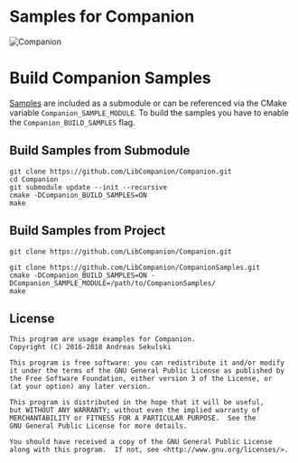 # Samples for Companion

![Companion](https://libcompanion.github.io/CompanionDoc/images/logo.png "Companion")

# Build Companion Samples

[Samples](https://github.com/LibCompanion/CompanionSamples) are included as a submodule or can be referenced via the CMake variable `Companion_SAMPLE_MODULE`. To build the samples you have to enable the `Companion_BUILD_SAMPLES` flag.

## Build Samples from Submodule

```
git clone https://github.com/LibCompanion/Companion.git
cd Companion
git submodule update --init --recursive
cmake -DCompanion_BUILD_SAMPLES=ON
make
```

## Build Samples from Project

```
git clone https://github.com/LibCompanion/Companion.git
```

```
git clone https://github.com/LibCompanion/CompanionSamples.git
cmake -DCompanion_BUILD_SAMPLES=ON -DCompanion_SAMPLE_MODULE=/path/to/CompanionSamples/
make
```

## License

```
This program are usage examples for Companion.
Copyright (C) 2016-2018 Andreas Sekulski

This program is free software: you can redistribute it and/or modify
it under the terms of the GNU General Public License as published by
the Free Software Foundation, either version 3 of the License, or
(at your option) any later version.

This program is distributed in the hope that it will be useful,
but WITHOUT ANY WARRANTY; without even the implied warranty of
MERCHANTABILITY or FITNESS FOR A PARTICULAR PURPOSE.  See the
GNU General Public License for more details.

You should have received a copy of the GNU General Public License
along with this program.  If not, see <http://www.gnu.org/licenses/>.
```
